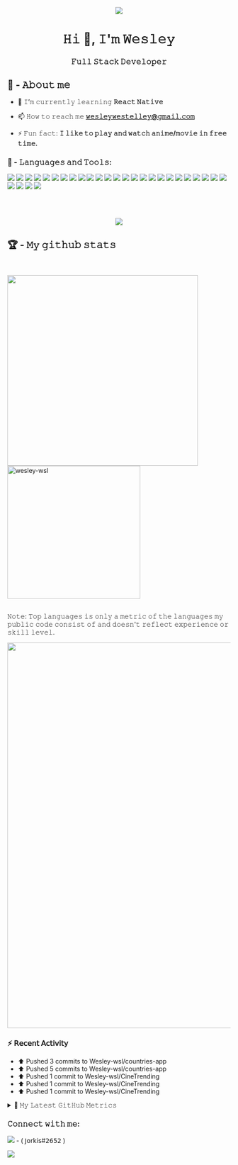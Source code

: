 <p align='center'> <img src='https://31.media.tumblr.com/e75a543e8951d83f8c34e190c0e11e21/tumblr_mp4tjzHQtc1re9sg9o1_500.gif' /> </p>

<h1 align="center">𝙷𝚒 👋, 𝙸'𝚖 𝚆𝚎𝚜𝚕𝚎𝚢</h1>
<h3 align="center">𝙵𝚞𝚕𝚕 𝚂𝚝𝚊𝚌𝚔 𝙳𝚎𝚟𝚎𝚕𝚘𝚙𝚎𝚛</h3>

## 📃 - 𝙰𝚋𝚘𝚞𝚝 𝚖𝚎

- 🌱 𝙸’𝚖 𝚌𝚞𝚛𝚛𝚎𝚗𝚝𝚕𝚢 𝚕𝚎𝚊𝚛𝚗𝚒𝚗𝚐 **𝚁𝚎𝚊𝚌𝚝 𝙽𝚊𝚝𝚒𝚟𝚎**

- 📫 𝙷𝚘𝚠 𝚝𝚘 𝚛𝚎𝚊𝚌𝚑 𝚖𝚎 **𝚠𝚎𝚜𝚕𝚎𝚢𝚠𝚎𝚜𝚝𝚎𝚕𝚕𝚎𝚢@𝚐𝚖𝚊𝚒𝚕.𝚌𝚘𝚖**

- ⚡ 𝙵𝚞𝚗 𝚏𝚊𝚌𝚝: **𝙸 𝚕𝚒𝚔𝚎 𝚝𝚘 𝚙𝚕𝚊𝚢 𝚊𝚗𝚍 𝚠𝚊𝚝𝚌𝚑 𝚊𝚗𝚒𝚖𝚎/𝚖𝚘𝚟𝚒𝚎 𝚒𝚗 𝚏𝚛𝚎𝚎 𝚝𝚒𝚖𝚎.**


### 🚀 - 𝙻𝚊𝚗𝚐𝚞𝚊𝚐𝚎𝚜 𝚊𝚗𝚍 𝚃𝚘𝚘𝚕𝚜:
<p align="left"> 
<img src="https://img.shields.io/badge/HTML5-000?style=for-the-badge&logo=html5&logoColor=70e000" />
<img src="https://img.shields.io/badge/CSS3-000?style=for-the-badge&logo=css3&logoColor=70e000" />
<img src="https://img.shields.io/badge/JavaScript-000?style=for-the-badge&logo=javascript&logoColor=70e000" />
<img src="https://img.shields.io/badge/TypeScript-000?style=for-the-badge&logo=typescript&logoColor=70e000" />
<img src="https://img.shields.io/badge/MongoDB-000?style=for-the-badge&logo=mongodb&logoColor=70e000" />
<img src="https://img.shields.io/badge/Node.js-000?style=for-the-badge&logo=nodedotjs&logoColor=70e000" />
<img src="https://img.shields.io/badge/Yarn-000?style=for-the-badge&logo=yarn&logoColor=70e000" />
<img src="https://img.shields.io/badge/Express.js-000?style=for-the-badge&logo=express&logoColor=70e000" />
<img src="https://img.shields.io/badge/Jest-000?style=for-the-badge&logo=jest&logoColor=70e000" />
<img src="https://img.shields.io/badge/React-000?style=for-the-badge&logo=react&logoColor=70e000" />
<img src="https://img.shields.io/badge/Redux-000?style=for-the-badge&logo=redux&logoColor=70e000" />
<img src="https://img.shields.io/badge/Electron-000?style=for-the-badge&logo=electron&logoColor=70e000" />  
<img src="https://img.shields.io/badge/Bootstrap-000?style=for-the-badge&logo=bootstrap&logoColor=70e000" />  
<img src="https://img.shields.io/badge/GraphQl-000?style=for-the-badge&logo=graphql&logoColor=70e000" />
<img src="https://img.shields.io/badge/Apollo%20GraphQL-000?&style=for-the-badge&logo=Apollo%20GraphQL&logoColor=70e000" />  
<img src="https://img.shields.io/badge/next.js-000?style=for-the-badge&logo=nextdotjs&logoColor=70e000" />  
<img src="https://img.shields.io/badge/firebase-000?style=for-the-badge&logo=firebase&logoColor=70e000" />  
<img src="https://img.shields.io/badge/Insomnia-000?style=for-the-badge&logo=Insomnia&logoColor=70e000" />  
<img src="https://img.shields.io/badge/Cypress-000?style=for-the-badge&logo=cypress&logoColor=70e000" />  
<img src="https://img.shields.io/badge/Windows-000?style=for-the-badge&logo=windows&logoColor=70e000" />
<img src="https://img.shields.io/badge/Visual_Studio-000?style=for-the-badge&logo=visual%20studio&logoColor=70e000" />  
<img src="https://img.shields.io/badge/Figma-000?style=for-the-badge&logo=figma&logoColor=70e000" />  
<img src="https://img.shields.io/badge/Sass-000?style=for-the-badge&logo=sass&logoColor=70e000" />  
<img src="https://img.shields.io/badge/styled--components-000?style=for-the-badge&logo=styled-components&logoColor=70e000" />  
<img src="https://img.shields.io/badge/eslint-000?style=for-the-badge&logo=eslint&logoColor=70e000" />  
<img src="https://img.shields.io/badge/prettier-000?style=for-the-badge&logo=prettier&logoColor=70e000" />  
<img src="https://img.shields.io/badge/JWT-000?style=for-the-badge&logo=JSON%20web%20tokens&logoColor=70e000" />  
<img src="https://img.shields.io/badge/React_Native-000?style=for-the-badge&logo=react&logoColor=70e000" />   
<img src="https://img.shields.io/badge/Expo-000?style=for-the-badge&logo=expo&logoColor=70e000" />  
</p>


</br>
</br>


<p align='center'><img src='https://github-readme-streak-stats.herokuapp.com/?user=Wesley-wsl&theme=chartreuse-dark' /> </p>

## 🏆 - 𝙼𝚢 𝚐𝚒𝚝𝚑𝚞𝚋 𝚜𝚝𝚊𝚝𝚜

</br>

<a href="https://github.com/SubhamRaoniar28/github-readme-stats"><img align='left' width="430px" src='https://github-readme-stats.vercel.app/api?username=Wesley-wsl&show_icons=true&theme=chartreuse-dark&count_private=true'/></a>

<a href="https://github.com/SubhamRaoniar28/github-readme-stats"><img align="bottom" width="300px" src="https://github-readme-stats.vercel.app/api/top-langs?username=Wesley-wsl&show_icons=true&locale=en&layout=compact&theme=chartreuse-dark&count_private=true" alt="wesley-wsl"/></a>

<p> </br>𝙽𝚘𝚝𝚎: 𝚃𝚘𝚙 𝚕𝚊𝚗𝚐𝚞𝚊𝚐𝚎𝚜 𝚒𝚜 𝚘𝚗𝚕𝚢 𝚊 𝚖𝚎𝚝𝚛𝚒𝚌 𝚘𝚏 𝚝𝚑𝚎 𝚕𝚊𝚗𝚐𝚞𝚊𝚐𝚎𝚜 𝚖𝚢 𝚙𝚞𝚋𝚕𝚒𝚌 𝚌𝚘𝚍𝚎 𝚌𝚘𝚗𝚜𝚒𝚜𝚝 𝚘𝚏 𝚊𝚗𝚍 𝚍𝚘𝚎𝚜𝚗'𝚝 𝚛𝚎𝚏𝚕𝚎𝚌𝚝 𝚎𝚡𝚙𝚎𝚛𝚒𝚎𝚗𝚌𝚎 𝚘𝚛 𝚜𝚔𝚒𝚕𝚕 𝚕𝚎𝚟𝚎𝚕.</p>

<img src="https://activity-graph.herokuapp.com/graph?username=Wesley-wsl&theme=chartreuse-dark&line=17bf1a&point=70e000" width="870px" />

### :zap: 𝖱𝖾𝖼𝖾𝗇𝗍 𝖠𝖼𝗍𝗂𝗏𝗂𝗍𝗒

* ⬆️ Pushed 3 commits to Wesley-wsl/countries-app
* ⬆️ Pushed 5 commits to Wesley-wsl/countries-app
* ⬆️ Pushed 1 commit to Wesley-wsl/CineTrending
* ⬆️ Pushed 1 commit to Wesley-wsl/CineTrending
* ⬆️ Pushed 1 commit to Wesley-wsl/CineTrending

<details>
  <summary>🔔 𝙼𝚢 𝙻𝚊𝚝𝚎𝚜𝚝 𝙶𝚒𝚝𝙷𝚞𝚋 𝙼𝚎𝚝𝚛𝚒𝚌𝚜</summary>

![Metrics](https://metrics.lecoq.io/Wesley-wsl)

</details>

<h3 align="left">𝙲𝚘𝚗𝚗𝚎𝚌𝚝 𝚠𝚒𝚝𝚑 𝚖𝚎:</h3>
<p align="left">
<img src="https://img.shields.io/badge/Jorkis2652-000?style=for-the-badge&logo=discord&logoColor=70e000" /> - ( 𝖩𝗈𝗋𝗄𝗂𝗌#𝟤𝟨𝟧𝟤 )
 </p>
 
 <p align="left">
<img src="https://img.shields.io/badge/wesleywestelley@gmail.com-000?style=for-the-badge&logo=gmail&logoColor=70e000" />
 </p>
